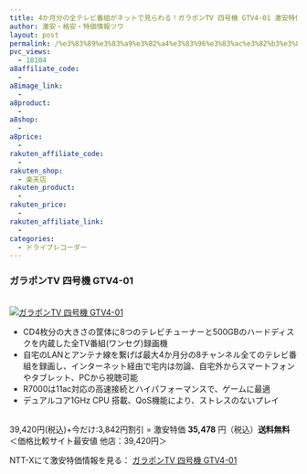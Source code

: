 ```yaml
---
title: 4か月分の全テレビ番組がネットで見られる！ガラポンTV 四号機 GTV4-01 激安特価35,478円！送料無料！
author: 激安・格安・特価情報ツウ
layout: post
permalink: /%e3%83%89%e3%83%a9%e3%82%a4%e3%83%96%e3%83%ac%e3%82%b3%e3%83%bc%e3%83%80%e3%83%bc/4tv-gtv401-35478.html
pvc_views:
  - 18104
a8affiliate_code:
  - 
a8image_link:
  - 
a8product:
  - 
a8shop:
  - 
a8price:
  - 
rakuten_affiliate_code:
  - 
rakuten_shop:
  - 楽天店
rakuten_product:
  - 
rakuten_price:
  - 
rakuten_affiliate_link:
  - 
categories:
  - ドライブレコーダー
---
```

### ガラポンTV 四号機 GTV4-01

<div class="img-bg2 img_L">
  <a href="http://px.a8.net/svt/ejp?a8mat=ZYP6S+8IMA3E+S1Q+BWGDT&#038;a8ejpredirect=http://nttxstore.jp/_II_QZZ0006182" target="_blank"><br /> <img border="0" alt="ガラポンTV 四号機 GTV4-01" src="http://i1.wp.com/image.nttxstore.jp/l2_images/Q/QZ/QZZ0006182.jpg?w=120" data-recalc-dims="1" /></a>
</div>

<!--more-->

  * CD4枚分の大きさの筐体に8つのテレビチューナーと500GBのハードディスクを内蔵した全TV番組(ワンセグ)録画機
  * 自宅のLANとアンテナ線を繋げば最大4か月分の8チャンネル全てのテレビ番組を録画し、インターネット経由で宅内は勿論、自宅外からスマートフォンやタブレット、PCから視聴可能
  * R7000は11ac対応の高速接続とハイパフォーマンスで、ゲームに最適
  * デュアルコア1GHz CPU 搭載、QoS機能により、ストレスのないプレイ

<br clear="all" />39,420円(税込)+今だけ:3,842円割引 = 激安特価 <span class="tokka-price"><strong>35,478</strong></span> 円（税込）**送料無料**  
＜価格比較サイト最安値 他店：39,420円＞  
  
NTT-Xにて激安特価情報を見る： <span class="fs150p"><a href="http://px.a8.net/svt/ejp?a8mat=ZYP6S+8IMA3E+S1Q+BWGDT&#038;a8ejpredirect=http://nttxstore.jp/_II_QZZ0006182" target="_blank">ガラポンTV 四号機 GTV4-01</a></span>